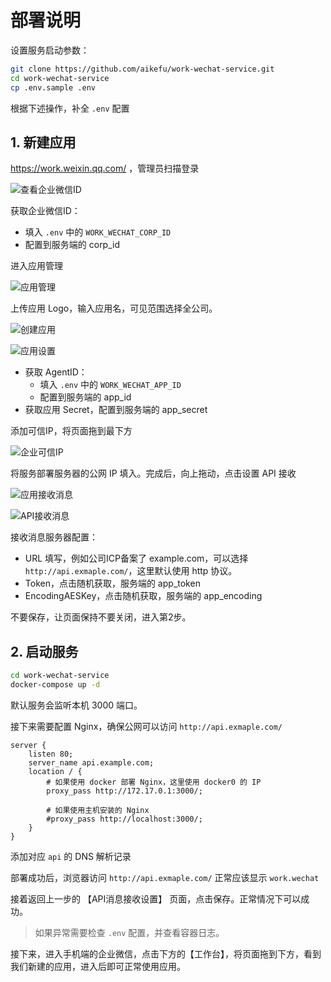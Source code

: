# 部署说明

设置服务启动参数：

```bash
git clone https://github.com/aikefu/work-wechat-service.git
cd work-wechat-service
cp .env.sample .env
```

根据下述操作，补全 `.env` 配置

## 1. 新建应用

https://work.weixin.qq.com/ ，管理员扫描登录

![查看企业微信ID](./assets/20230917152034.png)

获取企业微信ID：

- 填入 `.env` 中的 `WORK_WECHAT_CORP_ID`
- 配置到服务端的 corp_id

进入应用管理

![应用管理](./assets/20230917144653.png)

上传应用 Logo，输入应用名，可见范围选择全公司。

![创建应用](./assets/20230917145211.png)

![应用设置](./assets/20230917145910.png)

- 获取 AgentID：
  - 填入 `.env` 中的 `WORK_WECHAT_APP_ID`
  - 配置到服务端的 app_id
- 获取应用 Secret，配置到服务端的 app_secret

添加可信IP，将页面拖到最下方

![企业可信IP](./assets/image-1.png)

将服务部署服务器的公网 IP 填入。完成后，向上拖动，点击设置 API 接收

![应用接收消息](./assets/image.png)

![API接收消息](./assets/image-2.png)

接收消息服务器配置：

- URL 填写，例如公司ICP备案了 example.com，可以选择 `http://api.exmaple.com/`，这里默认使用 http 协议。
- Token，点击随机获取，服务端的 app_token
- EncodingAESKey，点击随机获取，服务端的 app_encoding

不要保存，让页面保持不要关闭，进入第2步。

## 2. 启动服务

```bash
cd work-wechat-service
docker-compose up -d
```

默认服务会监听本机 3000 端口。

接下来需要配置 Nginx，确保公网可以访问 `http://api.exmaple.com/`

```Nginx
server {
    listen 80;
    server_name api.example.com;
    location / {
        # 如果使用 docker 部署 Nginx，这里使用 docker0 的 IP
        proxy_pass http://172.17.0.1:3000/;

        # 如果使用主机安装的 Nginx
        #proxy_pass http://localhost:3000/;
    }
}
```

添加对应 `api` 的 DNS 解析记录

部署成功后，浏览器访问 `http://api.exmaple.com/` 正常应该显示 `work.wechat`

接着返回上一步的 【API消息接收设置】 页面，点击保存。正常情况下可以成功。

>如果异常需要检查 `.env` 配置，并查看容器日志。

接下来，进入手机端的企业微信，点击下方的【工作台】，将页面拖到下方，看到我们新建的应用，进入后即可正常使用应用。
